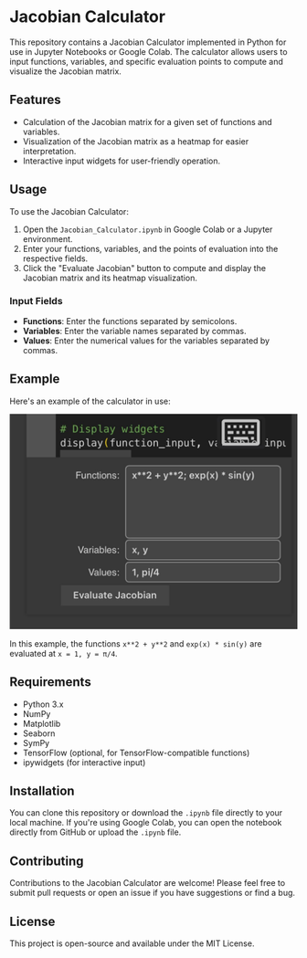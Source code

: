 # Jacobian Calculator

This repository contains a Jacobian Calculator implemented in Python for use in Jupyter Notebooks or Google Colab. The calculator allows users to input functions, variables, and specific evaluation points to compute and visualize the Jacobian matrix.

## Features

- Calculation of the Jacobian matrix for a given set of functions and variables.
- Visualization of the Jacobian matrix as a heatmap for easier interpretation.
- Interactive input widgets for user-friendly operation.

## Usage

To use the Jacobian Calculator:

1. Open the `Jacobian_Calculator.ipynb` in Google Colab or a Jupyter environment.
2. Enter your functions, variables, and the points of evaluation into the respective fields.
3. Click the "Evaluate Jacobian" button to compute and display the Jacobian matrix and its heatmap visualization.

### Input Fields

- **Functions**: Enter the functions separated by semicolons.
- **Variables**: Enter the variable names separated by commas.
- **Values**: Enter the numerical values for the variables separated by commas.

## Example

Here's an example of the calculator in use:

![Jacobian Calculator Example](IMG_5541.jpg)

In this example, the functions `x**2 + y**2` and `exp(x) * sin(y)` are evaluated at `x = 1, y = π/4`.

## Requirements

- Python 3.x
- NumPy
- Matplotlib
- Seaborn
- SymPy
- TensorFlow (optional, for TensorFlow-compatible functions)
- ipywidgets (for interactive input)

## Installation

You can clone this repository or download the `.ipynb` file directly to your local machine. If you're using Google Colab, you can open the notebook directly from GitHub or upload the `.ipynb` file.

## Contributing

Contributions to the Jacobian Calculator are welcome! Please feel free to submit pull requests or open an issue if you have suggestions or find a bug.

## License

This project is open-source and available under the MIT License.
